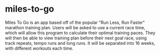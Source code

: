 # miles-to-go

Miles To Go is an app based off of the popular "Run Less, Run Faster" marathon training plan.  Users will be asked to use a current race time, which will allow this program to calculate their optimal training paces.  They will then be able to view training plan before their next goal race, using track repeats, tempo runs and long runs.  It will be separated into 16 weeks, with different workouts each time.
